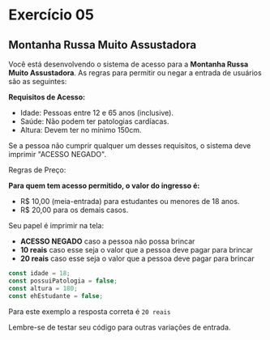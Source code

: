 # Exercício 05

## Montanha Russa Muito Assustadora

Você está desenvolvendo o sistema de acesso para a **Montanha Russa Muito Assustadora**. As regras para permitir ou negar a entrada de usuários são as seguintes:

**Requisitos de Acesso:**
- Idade: Pessoas entre 12 e 65 anos (inclusive).
- Saúde: Não podem ter patologias cardíacas.
- Altura: Devem ter no mínimo 150cm.

Se a pessoa não cumprir qualquer um desses requisitos, o sistema deve imprimir "ACESSO NEGADO".

Regras de Preço:

**Para quem tem acesso permitido, o valor do ingresso é:**
- R$ 10,00 (meia-entrada) para estudantes ou menores de 18 anos.
- R$ 20,00 para os demais casos.

Seu papel é imprimir na tela:

- **ACESSO NEGADO** caso a pessoa não possa brincar
- **10 reais** caso esse seja o valor que a pessoa deve pagar para brincar
- **20 reais** caso esse seja o valor que a pessoa deve pagar para brincar

```javascript
const idade = 18;
const possuiPatologia = false;
const altura = 180;
const ehEstudante = false;
```

Para este exemplo a resposta correta é `20 reais`

Lembre-se de testar seu código para outras variações de entrada.
